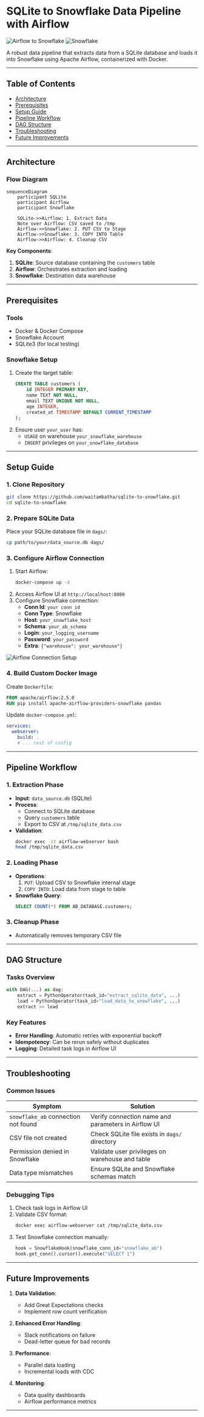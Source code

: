 # SQLite to Snowflake Data Pipeline with Airflow

![Airflow to Snowflake](https://img.shields.io/badge/Apache%20Airflow-017CEE?logo=apacheairflow&logoColor=white)
![Snowflake](https://img.shields.io/badge/Snowflake-29B5E8?logo=snowflake&logoColor=white)

A robust data pipeline that extracts data from a SQLite database and loads it into Snowflake using Apache Airflow, containerized with Docker.

---

## Table of Contents
- [Architecture](#architecture)
- [Prerequisites](#prerequisites)
- [Setup Guide](#setup-guide)
- [Pipeline Workflow](#pipeline-workflow)
- [DAG Structure](#dag-structure)
- [Troubleshooting](#troubleshooting)
- [Future Improvements](#future-improvements)

---

## Architecture

### Flow Diagram

```mermaid
sequenceDiagram
    participant SQLite
    participant Airflow
    participant Snowflake

    SQLite->>Airflow: 1. Extract Data
    Note over Airflow: CSV saved to /tmp
    Airflow->>Snowflake: 2. PUT CSV to Stage
    Airflow->>Snowflake: 3. COPY INTO Table
    Airflow->>Airflow: 4. Cleanup CSV
```

**Key Components**:
1. **SQLite**: Source database containing the `customers` table
2. **Airflow**: Orchestrates extraction and loading
3. **Snowflake**: Destination data warehouse

---

## Prerequisites

### Tools
- Docker & Docker Compose
- Snowflake Account
- SQLite3 (for local testing)

### Snowflake Setup
1. Create the target table:
    ```sql
    CREATE TABLE customers (
        id INTEGER PRIMARY KEY,
        name TEXT NOT NULL,
        email TEXT UNIQUE NOT NULL,
        age INTEGER,
        created_at TIMESTAMP DEFAULT CURRENT_TIMESTAMP
    );
    ```
2. Ensure user `your_user` has:
   - `USAGE` on warehouse `your_snowflake_warehouse`
   - `INSERT` privileges on `your_snowflake_database`

---

## Setup Guide

### 1. Clone Repository
```bash
git clone https://github.com/waitambatha/sqlite-to-snowflake.git
cd sqlite-to-snowflake
```

### 2. Prepare SQLite Data
Place your SQLite database file in `dags/`:
```bash
cp path/to/your/data_source.db dags/
```

### 3. Configure Airflow Connection
1. Start Airflow:
    ```bash
    docker-compose up -d
    ```
2. Access Airflow UI at `http://localhost:8080`
3. Configure Snowflake connection:
   - **Conn Id**: `your conn id`
   - **Conn Type**: Snowflake
   - **Host**: `your_snowflake_host`
   - **Schema**: `your_ab_schema`
   - **Login**: `your_logging_username`
   - **Password**: `your_password`
   - **Extra**: `{"warehouse": your_warehouse"}`

![Airflow Connection Setup](https://i.imgur.com/8GKpoWX.png)

### 4. Build Custom Docker Image
Create `Dockerfile`:
```dockerfile
FROM apache/airflow:2.5.0
RUN pip install apache-airflow-providers-snowflake pandas
```

Update `docker-compose.yml`:
```yaml
services:
  webserver:
    build: .
    # ... rest of config
```

---

## Pipeline Workflow

### 1. Extraction Phase
- **Input**: `data_source.db` (SQLite)
- **Process**:
  - Connect to SQLite database
  - Query `customers` table
  - Export to CSV at `/tmp/sqlite_data.csv`
- **Validation**:
  ```bash
  docker exec -it airflow-webserver bash
  head /tmp/sqlite_data.csv
  ```

### 2. Loading Phase
- **Operations**:
  1. `PUT`: Upload CSV to Snowflake internal stage
  2. `COPY INTO`: Load data from stage to table
- **Snowflake Query**:
  ```sql
  SELECT COUNT(*) FROM AB_DATABASE.customers;
  ```

### 3. Cleanup Phase
- Automatically removes temporary CSV file

---

## DAG Structure

### Tasks Overview
```python
with DAG(...) as dag:
    extract = PythonOperator(task_id="extract_sqlite_data", ...)
    load = PythonOperator(task_id="load_data_to_snowflake", ...)
    extract >> load
```

### Key Features
- **Error Handling**: Automatic retries with exponential backoff
- **Idempotency**: Can be rerun safely without duplicates
- **Logging**: Detailed task logs in Airflow UI

---

## Troubleshooting

### Common Issues

| Symptom | Solution |
|---------|----------|
| `snowflake_ab` connection not found | Verify connection name and parameters in Airflow UI |
| CSV file not created | Check SQLite file exists in `dags/` directory |
| Permission denied in Snowflake | Validate user privileges on warehouse and table |
| Data type mismatches | Ensure SQLite and Snowflake schemas match |

### Debugging Tips
1. Check task logs in Airflow UI
2. Validate CSV format:
    ```bash
    docker exec airflow-webserver cat /tmp/sqlite_data.csv
    ```
3. Test Snowflake connection manually:
    ```python
    hook = SnowflakeHook(snowflake_conn_id="snowflake_ab")
    hook.get_conn().cursor().execute("SELECT 1")
    ```

---

## Future Improvements

1. **Data Validation**:
   - Add Great Expectations checks
   - Implement row count verification

2. **Enhanced Error Handling**:
   - Slack notifications on failure
   - Dead-letter queue for bad records

3. **Performance**:
   - Parallel data loading
   - Incremental loads with CDC

4. **Monitoring**:
   - Data quality dashboards
   - Airflow performance metrics

---
